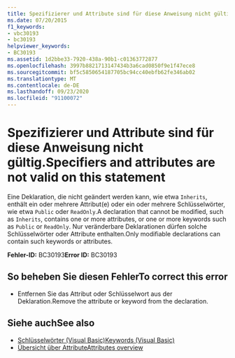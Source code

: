 ```yaml
---
title: Spezifizierer und Attribute sind für diese Anweisung nicht gültig.
ms.date: 07/20/2015
f1_keywords:
- vbc30193
- bc30193
helpviewer_keywords:
- BC30193
ms.assetid: 1d2bbe33-7920-438a-90b1-c01363772877
ms.openlocfilehash: 3997b8821713147434b3a6cad0850f9e1f47ece8
ms.sourcegitcommit: bf5c5850654187705bc94cc40ebfb62fe346ab02
ms.translationtype: MT
ms.contentlocale: de-DE
ms.lasthandoff: 09/23/2020
ms.locfileid: "91100072"
---
```

# <a name="specifiers-and-attributes-are-not-valid-on-this-statement"></a><span data-ttu-id="084b4-102">Spezifizierer und Attribute sind für diese Anweisung nicht gültig.</span><span class="sxs-lookup"><span data-stu-id="084b4-102">Specifiers and attributes are not valid on this statement</span></span>

<span data-ttu-id="084b4-103">Eine Deklaration, die nicht geändert werden kann, wie etwa `Inherits`, enthält ein oder mehrere Attribut(e) oder ein oder mehrere Schlüsselwörter, wie etwa `Public` oder `ReadOnly`.</span><span class="sxs-lookup"><span data-stu-id="084b4-103">A declaration that cannot be modified, such as `Inherits`, contains one or more attributes, or one or more keywords such as `Public` or `ReadOnly`.</span></span> <span data-ttu-id="084b4-104">Nur veränderbare Deklarationen dürfen solche Schlüsselwörter oder Attribute enthalten.</span><span class="sxs-lookup"><span data-stu-id="084b4-104">Only modifiable declarations can contain such keywords or attributes.</span></span>  
  
 <span data-ttu-id="084b4-105">**Fehler-ID:** BC30193</span><span class="sxs-lookup"><span data-stu-id="084b4-105">**Error ID:** BC30193</span></span>  
  
## <a name="to-correct-this-error"></a><span data-ttu-id="084b4-106">So beheben Sie diesen Fehler</span><span class="sxs-lookup"><span data-stu-id="084b4-106">To correct this error</span></span>  
  
- <span data-ttu-id="084b4-107">Entfernen Sie das Attribut oder Schlüsselwort aus der Deklaration.</span><span class="sxs-lookup"><span data-stu-id="084b4-107">Remove the attribute or keyword from the declaration.</span></span>  
  
## <a name="see-also"></a><span data-ttu-id="084b4-108">Siehe auch</span><span class="sxs-lookup"><span data-stu-id="084b4-108">See also</span></span>

- [<span data-ttu-id="084b4-109">Schlüsselwörter (Visual Basic)</span><span class="sxs-lookup"><span data-stu-id="084b4-109">Keywords (Visual Basic)</span></span>](../language-reference/keywords/index.md)
- [<span data-ttu-id="084b4-110">Übersicht über Attribute</span><span class="sxs-lookup"><span data-stu-id="084b4-110">Attributes overview</span></span>](../programming-guide/concepts/attributes/index.md)
